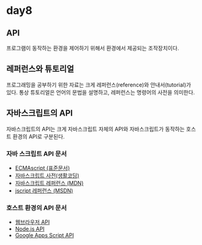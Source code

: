 # day8

## API
프로그램이 동작하는 환경을 제어하기 위해서 환경에서 제공되는 조작장치이다. 

## 레퍼런스와 튜토리얼
프로그래밍을 공부하기 위한 자료는 크게 레퍼런스(reference)와 안내서(tutorial)가 있다.
통상 튜토리얼은 언어의 문법을 설명하고, 레퍼런스는 명령어의 사전을 의미한다.

## 자바스크립트의 API
자바스크립트의 API는 크게 자바스크립트 자체의 API와 자바스크립트가 동작하는 호스트 환경의 API로 구분된다.

### 자바 스크립트 API 문서
- [ECMAscript (표준문서)](https://ecma-international.org/publications-and-standards/standards/ecma-262/)
- [자바스크립트 사전(생활코딩)](https://opentutorials.org/course/50)
- [자바스크립트 레퍼런스 (MDN)](https://developer.mozilla.org/en-US/docs/Web/JavaScript/Reference)
- [jscript 레퍼런스 (MSDN)](https://learn.microsoft.com/ko-kr/previous-versions/visualstudio/visual-studio-2010/z688wt03(v=vs.100)?redirectedfrom=MSDN)

### 호스트 환경의 API 문서
- [웹브라우저 API](https://developer.mozilla.org/en-US/docs/Web/API)
- [Node.js API](https://nodejs.org/api/)
- [Google Apps Script API](https://developers.google.com/apps-script?hl=ko)
